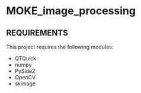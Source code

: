 # MOKE_image_processing
 
REQUIREMENTS
------------

This project requires the following modules:

 * QTQuick
 * numpy
 * PySide2
 * OpenCV
 * skimage
